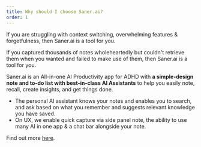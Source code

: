 ```yaml
---
title: Why should I choose Saner.ai?
order: 1
---
```


If you are struggling with context switching, overwhelming features & forgetfulness, then Saner.ai is a tool for you.

If you captured thousands of notes wholeheartedly but couldn't retrieve them when you wanted and failed to make use of them, then Saner.ai is a tool for you.

Saner.ai is an All-in-one AI Productivity app for ADHD with **a simple-design note and to-do list with best-in-class AI Assistants** to help you easily note, recall, create insights, and get things done.

-   The personal AI assistant knows your notes and enables you to search, and ask based on what you remember and suggests relevant knowledge you have saved.
-   On UX, we enable quick capture via side panel note, the ability to use many AI in one app & a chat bar alongside your note.

Find out more [here](http://localhost:4321/).
